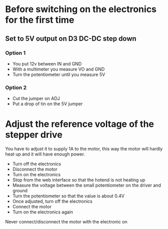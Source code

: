 # Before switching on the electronics for the first time
## Set to 5V output on D3 DC-DC step down
### Option 1
- You put 12v between IN and GND
- With a multimeter you measure VO and GND
- Turn the potentiometer until you measure 5V
### Option 2
- Cut the jumper on ADJ
- Put a drop of tin on the 5V jumper


# Adjust the reference voltage of the stepper drive
You have to adjust it to supply 1A to the motor, this way the motor will hardly heat up and it will have enough power.
- Turn off the electronics
- Disconnect the motor
- Turn on the electronics
- Stop from the web interface so that the hotend is not heating up
- Measure the voltage between the small potentiometer on the driver and ground
- Turn the potentiometer so that the value is about 0.4V
- Once adjusted, turn off the electronics
- Connect the motor
- Turn on the electronics again

Never connect/disconnect the motor with the electronic  on

